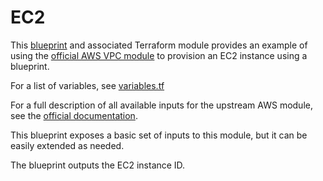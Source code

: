 # EC2

This [blueprint](../ec2.yaml) and associated Terraform module provides an example of using the [official AWS VPC module](https://registry.terraform.io/modules/terraform-aws-modules/ec2-instance/aws/latest) to provision an EC2 instance using a blueprint.

For a list of variables, see [variables.tf](./module/variables.tf)

For a full description of all available inputs for the upstream AWS module, see the [official documentation](https://github.com/terraform-aws-modules/terraform-aws-ec2-instance).

This blueprint exposes a basic set of inputs to this module, but it can be easily extended as needed.

The blueprint outputs the EC2 instance ID.
